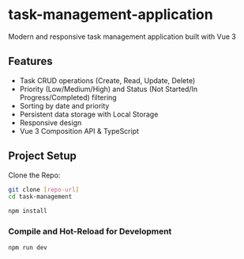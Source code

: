 # task-management-application
Modern and responsive task management application built with Vue 3

## Features
-  Task CRUD operations (Create, Read, Update, Delete)
-  Priority (Low/Medium/High) and Status (Not Started/In Progress/Completed) filtering
-  Sorting by date and priority
-  Persistent data storage with Local Storage
-  Responsive design
-  Vue 3 Composition API & TypeScript


## Project Setup
Clone the Repo:
```bash
git clone [repo-url]
cd task-management
```

```sh
npm install
```

### Compile and Hot-Reload for Development

```sh
npm run dev
```
